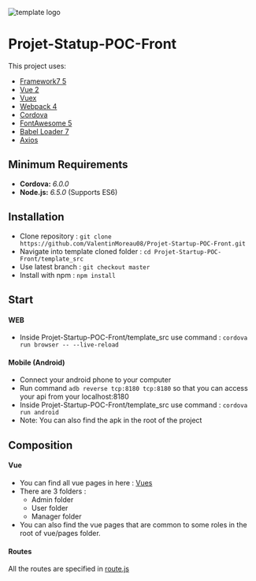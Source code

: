 ![template logo](logo_v2.png "template logo")

# Projet-Statup-POC-Front

This project uses:
* [Framework7 5](https://framework7.io)
* [Vue 2](https://vuejs.org/)
* [Vuex](https://github.com/vuejs/vuex)
* [Webpack 4](https://webpack.github.io/)
* [Cordova](https://cordova.apache.org/)
* [FontAwesome 5](http://fontawesome.io/)
* [Babel Loader 7](https://github.com/babel/babel-loader)
* [Axios](https://github.com/axios/axios)


## Minimum Requirements
* **Cordova:** _6.0.0_
* **Node.js:** _6.5.0_ (Supports ES6)


## Installation
- Clone repository : `git clone https://github.com/ValentinMoreau08/Projet-Startup-POC-Front.git`
- Navigate into template cloned folder : `cd Projet-Startup-POC-Front/template_src`
- Use latest branch : `git checkout master`
- Install with npm : `npm install`

  
## Start
#### WEB
* Inside Projet-Startup-POC-Front/template_src use command : `cordova run browser -- --live-reload`
#### Mobile (Android)
* Connect your android phone to your computer
* Run command `adb reverse tcp:8180 tcp:8180` so that you can access your api from your localhost:8180 
* Inside Projet-Startup-POC-Front/template_src use command : `cordova run android`
* Note: You can also find the apk in the root of the project

## Composition

#### Vue
- You can find all vue pages in here :  [Vues](https://github.com/ValentinMoreau08/Projet-Startup-POC-Front/tree/master/template_src/src/assets/vue/pages) 
- There are 3 folders : 
  * Admin folder
  * User folder
  * Manager folder
- You can also find the vue pages that are common to some roles in the root of vue/pages folder.

#### Routes
All the routes are specified in [route.js](https://github.com/ValentinMoreau08/Projet-Startup-POC-Front/blob/master/template_src/src/routes.js)





